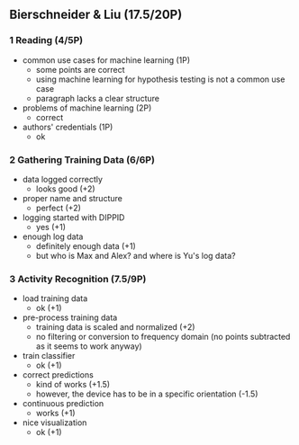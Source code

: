 ## Bierschneider & Liu (17.5/20P)

### 1 Reading (4/5P)

 * common use cases for machine learning (1P)
   * some points are correct
   * using machine learning for hypothesis testing is not a common use case
   * paragraph lacks a clear structure
 * problems of machine learning (2P)
   * correct
 * authors' credentials (1P)
   * ok

### 2 Gathering Training Data (6/6P)

 * data logged correctly
   * looks good (+2)
 * proper name and structure
   * perfect (+2)
 * logging started with DIPPID
   * yes (+1)
 * enough log data
   * definitely enough data (+1)
   * but who is Max and Alex? and where is Yu's log data?

### 3 Activity Recognition (7.5/9P)

 * load training data
   * ok (+1)
 * pre-process training data
   * training data is scaled and normalized (+2)
   * no filtering or conversion to frequency domain (no points subtracted as it seems to work anyway)
 * train classifier
   * ok (+1)
 * correct predictions
   * kind of works (+1.5)
   * however, the device has to be in a specific orientation (-1.5)
 * continuous prediction
   * works (+1)
 * nice visualization
   * ok (+1)
